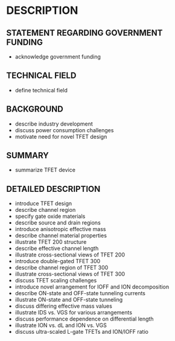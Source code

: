 # DESCRIPTION

## STATEMENT REGARDING GOVERNMENT FUNDING

- acknowledge government funding

## TECHNICAL FIELD

- define technical field

## BACKGROUND

- describe industry development
- discuss power consumption challenges
- motivate need for novel TFET design

## SUMMARY

- summarize TFET device

## DETAILED DESCRIPTION

- introduce TFET design
- describe channel region
- specify gate oxide materials
- describe source and drain regions
- introduce anisotropic effective mass
- describe channel material properties
- illustrate TFET 200 structure
- describe effective channel length
- illustrate cross-sectional views of TFET 200
- introduce double-gated TFET 300
- describe channel region of TFET 300
- illustrate cross-sectional views of TFET 300
- discuss TFET scaling challenges
- introduce novel arrangement for IOFF and ION decomposition
- describe ON-state and OFF-state tunneling currents
- illustrate ON-state and OFF-state tunneling
- discuss differing effective mass values
- illustrate IDS vs. VGS for various arrangements
- discuss performance dependence on differential length
- illustrate ION vs. dL and ION vs. VGS
- discuss ultra-scaled L-gate TFETs and ION/IOFF ratio


